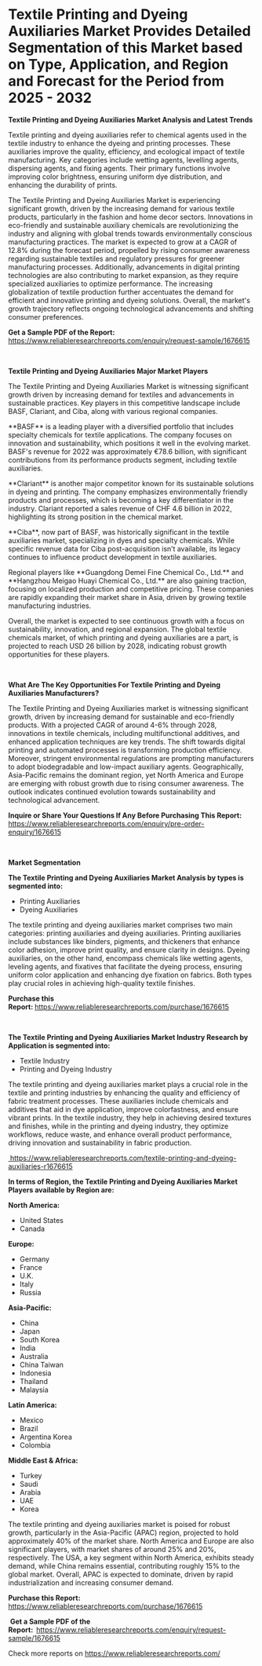 <p><h1>Textile Printing and Dyeing Auxiliaries Market Provides Detailed Segmentation of this Market based on Type, Application, and Region and Forecast for the Period from 2025 - 2032</h1></p><p><strong>Textile Printing and Dyeing Auxiliaries Market Analysis and Latest Trends</strong></p>
<p><p>Textile printing and dyeing auxiliaries refer to chemical agents used in the textile industry to enhance the dyeing and printing processes. These auxiliaries improve the quality, efficiency, and ecological impact of textile manufacturing. Key categories include wetting agents, levelling agents, dispersing agents, and fixing agents. Their primary functions involve improving color brightness, ensuring uniform dye distribution, and enhancing the durability of prints.</p><p>The Textile Printing and Dyeing Auxiliaries Market is experiencing significant growth, driven by the increasing demand for various textile products, particularly in the fashion and home decor sectors. Innovations in eco-friendly and sustainable auxiliary chemicals are revolutionizing the industry and aligning with global trends towards environmentally conscious manufacturing practices. The market is expected to grow at a CAGR of 12.8% during the forecast period, propelled by rising consumer awareness regarding sustainable textiles and regulatory pressures for greener manufacturing processes. Additionally, advancements in digital printing technologies are also contributing to market expansion, as they require specialized auxiliaries to optimize performance. The increasing globalization of textile production further accentuates the demand for efficient and innovative printing and dyeing solutions. Overall, the market's growth trajectory reflects ongoing technological advancements and shifting consumer preferences.</p></p>
<p><strong>Get a Sample PDF of the Report:&nbsp;</strong> <a href="https://www.reliableresearchreports.com/enquiry/request-sample/1676615?utm_campaign=3561&utm_medium=2&utm_source=Github&utm_content=ia&utm_term=24032025&utm_id=textile-printing-and-dyeing-auxiliaries">https://www.reliableresearchreports.com/enquiry/request-sample/1676615</a></p>
<p>&nbsp;</p>
<p><strong>Textile Printing and Dyeing Auxiliaries Major Market Players</strong></p>
<p><p>The Textile Printing and Dyeing Auxiliaries Market is witnessing significant growth driven by increasing demand for textiles and advancements in sustainable practices. Key players in this competitive landscape include BASF, Clariant, and Ciba, along with various regional companies.</p><p>**BASF** is a leading player with a diversified portfolio that includes specialty chemicals for textile applications. The company focuses on innovation and sustainability, which positions it well in the evolving market. BASF's revenue for 2022 was approximately €78.6 billion, with significant contributions from its performance products segment, including textile auxiliaries.</p><p>**Clariant** is another major competitor known for its sustainable solutions in dyeing and printing. The company emphasizes environmentally friendly products and processes, which is becoming a key differentiator in the industry. Clariant reported a sales revenue of CHF 4.6 billion in 2022, highlighting its strong position in the chemical market.</p><p>**Ciba**, now part of BASF, was historically significant in the textile auxiliaries market, specializing in dyes and specialty chemicals. While specific revenue data for Ciba post-acquisition isn’t available, its legacy continues to influence product development in textile auxiliaries.</p><p>Regional players like **Guangdong Demei Fine Chemical Co., Ltd.** and **Hangzhou Meigao Huayi Chemical Co., Ltd.** are also gaining traction, focusing on localized production and competitive pricing. These companies are rapidly expanding their market share in Asia, driven by growing textile manufacturing industries.</p><p>Overall, the market is expected to see continuous growth with a focus on sustainability, innovation, and regional expansion. The global textile chemicals market, of which printing and dyeing auxiliaries are a part, is projected to reach USD 26 billion by 2028, indicating robust growth opportunities for these players.</p></p>
<p>&nbsp;</p>
<p><strong>What Are The Key Opportunities For Textile Printing and Dyeing Auxiliaries Manufacturers?</strong></p>
<p><p>The Textile Printing and Dyeing Auxiliaries market is witnessing significant growth, driven by increasing demand for sustainable and eco-friendly products. With a projected CAGR of around 4-6% through 2028, innovations in textile chemicals, including multifunctional additives, and enhanced application techniques are key trends. The shift towards digital printing and automated processes is transforming production efficiency. Moreover, stringent environmental regulations are prompting manufacturers to adopt biodegradable and low-impact auxiliary agents. Geographically, Asia-Pacific remains the dominant region, yet North America and Europe are emerging with robust growth due to rising consumer awareness. The outlook indicates continued evolution towards sustainability and technological advancement.</p></p>
<p><strong>Inquire or Share Your Questions If Any Before Purchasing This Report:</strong> <a href="https://www.reliableresearchreports.com/enquiry/pre-order-enquiry/1676615?utm_campaign=3561&utm_medium=2&utm_source=Github&utm_content=ia&utm_term=24032025&utm_id=textile-printing-and-dyeing-auxiliaries">https://www.reliableresearchreports.com/enquiry/pre-order-enquiry/1676615</a></p>
<p>&nbsp;</p>
<p><strong>Market Segmentation</strong></p>
<p><strong>The Textile Printing and Dyeing Auxiliaries Market Analysis by types is segmented into:</strong></p>
<p><ul><li>Printing Auxiliaries</li><li>Dyeing Auxiliaries</li></ul></p>
<p><p>The textile printing and dyeing auxiliaries market comprises two main categories: printing auxiliaries and dyeing auxiliaries. Printing auxiliaries include substances like binders, pigments, and thickeners that enhance color adhesion, improve print quality, and ensure clarity in designs. Dyeing auxiliaries, on the other hand, encompass chemicals like wetting agents, leveling agents, and fixatives that facilitate the dyeing process, ensuring uniform color application and enhancing dye fixation on fabrics. Both types play crucial roles in achieving high-quality textile finishes.</p></p>
<p><strong>Purchase this Report:&nbsp;</strong><a href="https://www.reliableresearchreports.com/purchase/1676615?utm_campaign=3561&utm_medium=2&utm_source=Github&utm_content=ia&utm_term=24032025&utm_id=textile-printing-and-dyeing-auxiliaries">https://www.reliableresearchreports.com/purchase/1676615</a></p>
<p>&nbsp;</p>
<p><strong>The Textile Printing and Dyeing Auxiliaries Market Industry Research by Application is segmented into:</strong></p>
<p><ul><li>Textile Industry</li><li>Printing and Dyeing Industry</li></ul></p>
<p><p>The textile printing and dyeing auxiliaries market plays a crucial role in the textile and printing industries by enhancing the quality and efficiency of fabric treatment processes. These auxiliaries include chemicals and additives that aid in dye application, improve colorfastness, and ensure vibrant prints. In the textile industry, they help in achieving desired textures and finishes, while in the printing and dyeing industry, they optimize workflows, reduce waste, and enhance overall product performance, driving innovation and sustainability in fabric production.</p></p>
<p><a href="https://www.reliableresearchreports.com/textile-printing-and-dyeing-auxiliaries-r1676615?utm_campaign=3561&utm_medium=2&utm_source=Github&utm_content=ia&utm_term=24032025&utm_id=textile-printing-and-dyeing-auxiliaries">&nbsp;https://www.reliableresearchreports.com/textile-printing-and-dyeing-auxiliaries-r1676615</a></p>
<p><strong>In terms of Region, the Textile Printing and Dyeing Auxiliaries Market Players available by Region are:</strong></p>
<p>
    <p> <strong> North America: </strong>
        <ul>
            <li>United States</li>
            <li>Canada</li>
        </ul>
        </p> 
    <p> <strong> Europe: </strong>
        <ul>
            <li>Germany</li>
            <li>France</li>
            <li>U.K.</li>
            <li>Italy</li>
            <li>Russia</li>
        </ul>
        </p> 
    <p> <strong> Asia-Pacific: </strong>
        <ul>
            <li>China</li>
            <li>Japan</li>
            <li>South Korea</li>
            <li>India</li>
            <li>Australia</li>
            <li>China Taiwan</li>
            <li>Indonesia</li>
            <li>Thailand</li>
            <li>Malaysia</li>
        </ul>
        </p> 
    <p> <strong> Latin America: </strong>
        <ul>
            <li>Mexico</li>
            <li>Brazil</li>
            <li>Argentina Korea</li>
            <li>Colombia</li>
        </ul>
        </p> 
    <p> <strong> Middle East & Africa: </strong>
        <ul>
            <li>Turkey</li>
            <li>Saudi</li>
            <li>Arabia</li>
            <li>UAE</li>
            <li>Korea</li>
        </ul>
    </p>
    </p>
<p><p>The textile printing and dyeing auxiliaries market is poised for robust growth, particularly in the Asia-Pacific (APAC) region, projected to hold approximately 40% of the market share. North America and Europe are also significant players, with market shares of around 25% and 20%, respectively. The USA, a key segment within North America, exhibits steady demand, while China remains essential, contributing roughly 15% to the global market. Overall, APAC is expected to dominate, driven by rapid industrialization and increasing consumer demand.</p></p>
<p><strong>Purchase this Report: </strong><a href="https://www.reliableresearchreports.com/purchase/1676615?utm_campaign=3561&utm_medium=2&utm_source=Github&utm_content=ia&utm_term=24032025&utm_id=textile-printing-and-dyeing-auxiliaries">https://www.reliableresearchreports.com/purchase/1676615</a></p>
<p>&nbsp;<strong>Get a Sample PDF of the Report:&nbsp;&nbsp;</strong><a href="https://www.reliableresearchreports.com/enquiry/request-sample/1676615?utm_campaign=3561&utm_medium=2&utm_source=Github&utm_content=ia&utm_term=24032025&utm_id=textile-printing-and-dyeing-auxiliaries">https://www.reliableresearchreports.com/enquiry/request-sample/1676615</a></p>
<p><strong></strong></p>
<p>Check more reports on <a href="https://www.reliableresearchreports.com/?utm_campaign=3561&utm_medium=2&utm_source=Github&utm_content=ia&utm_term=24032025&utm_id=textile-printing-and-dyeing-auxiliaries">https://www.reliableresearchreports.com/</a></p>